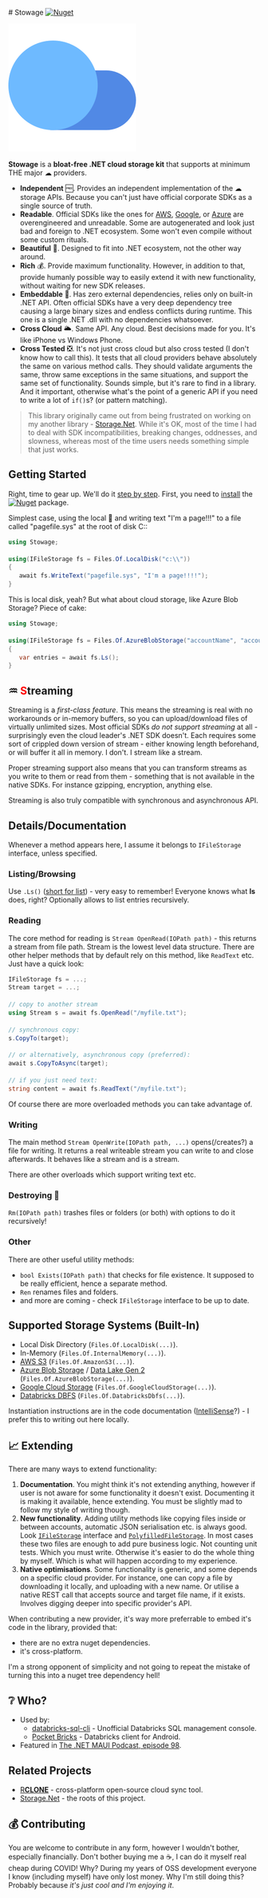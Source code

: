 ﻿﻿﻿﻿﻿﻿﻿﻿﻿# Stowage [![Nuget](https://img.shields.io/nuget/v/Stowage?style=for-the-badge)](https://www.nuget.org/packages/Stowage)


![](media/icon/icon-256.png)

**Stowage** is a **bloat-free .NET cloud storage kit** that supports at minimum THE major ☁ providers.

- **Independent** 🆓. Provides an independent implementation of the ☁ storage APIs. Because you can't just have official corporate SDKs as a single source of truth.
- **Readable**. Official SDKs like the ones for [AWS](https://github.com/aws/aws-sdk-net), [Google](https://github.com/googleapis/google-cloud-dotnet), or [Azure](https://github.com/Azure/azure-storage-net) are overengineered and unreadable. Some are autogenerated and look just bad and foreign to .NET ecosystem. Some won't even compile without some custom rituals.
- **Beautiful** 🦋. Designed to fit into .NET ecosystem, not the other way around.
- **Rich** 💰. Provide maximum functionality. However, in addition to that, provide humanly possible way to easily extend it with new functionality, without waiting for new SDK releases.
- **Embeddable** 🔱. Has zero external dependencies, relies only on built-in .NET API. Often official SDKs have a very deep dependency tree causing a large binary sizes and endless conflicts during runtime. This one is a single .NET .dll with no dependencies whatsoever.
- **Cross Cloud** 🌥. Same API. Any cloud. Best decisions made for you. It's like iPhone vs Windows Phone.
- **Cross Tested** ❎. It's not just cross cloud but also cross tested (I don't know how to call this). It tests that all cloud providers behave absolutely the same on various method calls. They should validate arguments the same, throw same exceptions in the same situations, and support the same set of functionality. Sounds simple, but it's rare to find in a library. And it important, otherwise what's the point of a generic API if you need to write a lot of `if()`s? (or pattern matching).

> This library originally came out from being frustrated on working on my another library - [Storage.Net](https://github.com/aloneguid/storage). While it's OK, most of the time I had to deal with SDK incompatibilities, breaking changes, oddnesses, and slowness, whereas most of the time users needs something simple that just works.

## Getting Started

Right, time to gear up. We'll do it [step by step](https://www.oxfordlearnersdictionaries.com/definition/english/step_1?q=step). First, you need to [install](https://docs.microsoft.com/en-us/nuget/quickstart/install-and-use-a-package-using-the-dotnet-cli) the [![Nuget](https://img.shields.io/nuget/v/Stowage?style=social)](https://www.nuget.org/packages/Stowage) package.


Simplest case, using the local 💽 and writing text "I'm a page!!!" to a file called "pagefile.sys" at the root of disk C::

```csharp
using Stowage;

using(IFileStorage fs = Files.Of.LocalDisk("c:\\"))
{
   await fs.WriteText("pagefile.sys", "I'm a page!!!!");
}
```

This is local disk, yeah? But what about cloud storage, like Azure Blob Storage? Piece of cake:

```csharp
using Stowage;

using(IFileStorage fs = Files.Of.AzureBlobStorage("accountName", "accountKey", "containerName"))
{
   var entries = await fs.Ls();
}
```



## ♒ <span style="color:red">S</span>treaming

Streaming is a *first-class feature*. This means the streaming is real with no workarounds or in-memory buffers, so you can upload/download files of virtually unlimited sizes. Most official SDKs *do not support streaming* at all - surprisingly even the cloud leader's .NET SDK doesn't. Each requires some sort of crippled down version of stream - either knowing length beforehand, or will buffer it all in memory. I don't. I stream like a stream.

Proper streaming support also means that you can transform streams as you write to them or read from them - something that is not available in the native SDKs. For instance gzipping, encryption, anything else.

Streaming is also truly compatible with synchronous and asynchronous API.

## Details/Documentation

Whenever a method appears here, I assume it belongs to `IFileStorage` interface, unless specified.

### Listing/Browsing

Use `.Ls()` ([short for list](https://en.wikipedia.org/wiki/Ls)) - very easy to remember! Everyone knows what **ls** does, right? Optionally allows to list entries recursively.

### Reading

The core method for reading is `Stream OpenRead(IOPath path)` - this returns a stream from file path. Stream is the lowest level data structure. There are other helper methods that by default rely on this method, like `ReadText` etc. Just have a quick look:

```csharp
IFileStorage fs = ...;
Stream target = ...;

// copy to another stream
using Stream s = await fs.OpenRead("/myfile.txt");

// synchronous copy:
s.CopyTo(target);

// or alternatively, asynchronous copy (preferred):
await s.CopyToAsync(target);

// if you just need text:
string content = await fs.ReadText("/myfile.txt");
```

Of course there are more overloaded methods you can take advantage of.

### Writing

The main method `Stream OpenWrite(IOPath path, ...)` opens(/creates?) a file for writing. It returns a real writeable stream you can write to and close afterwards. It behaves like a stream and is a stream.

There are other overloads which support writing text etc.

### Destroying 🧨

`Rm(IOPath path)` trashes files or folders (or both) with options to do it recursively!

### Other

There are other useful utility methods:

- `bool Exists(IOPath path)` that checks for file existence. It supposed to be really efficient, hence a separate method.
- `Ren` renames files and folders.
- and more are coming - check `IFileStorage` interface to be up to date.

## Supported Storage Systems (Built-In)

- Local Disk Directory (`Files.Of.LocalDisk(...)`).
- In-Memory (`Files.Of.InternalMemory(...)`).
- [AWS S3](https://aws.amazon.com/s3/) (`Files.Of.AmazonS3(...)`).
- [Azure Blob Storage](https://azure.microsoft.com/en-gb/services/storage/blobs/) / [Data Lake Gen 2](https://docs.microsoft.com/en-us/azure/storage/blobs/data-lake-storage-introduction#key-features-of-data-lake-storage-gen2) (`Files.Of.AzureBlobStorage(...)`).
- [Google Cloud Storage](https://cloud.google.com/storage) (`Files.Of.GoogleCloudStorage(...)`).
- [Databricks DBFS](https://docs.databricks.com/data/databricks-file-system.html) (`Files.Of.DatabricksDbfs(...)`).

Instantiation instructions are in the code documentation ([IntelliSense](https://docs.microsoft.com/en-us/visualstudio/ide/using-intellisense?view=vs-2019)?) - I prefer this to writing out here locally.

## 📈 Extending

There are many ways to extend functionality:

1. **Documentation**. You might think it's not extending anything, however if user is not aware for some functionality it doesn't exist. Documenting it is making it available, hence extending. You must be slightly mad to follow my style of writing though.
2. **New functionality**. Adding utility methods like copying files inside or between accounts, automatic JSON serialisation etc. is always good. Look [`IFileStorage`](src/Stowage/IFileStorage.cs) interface and [`PolyfilledFileStorage`](src/Stowage/PolyfilledFileStorage.cs). In most cases these two files are enough to add pure business logic. Not counting unit tests. Which you must write. Otherwise it's easier to do the whole thing by myself. Which is what will happen according to my experience.
3. **Native optimisations**. Some functionality is generic, and some depends on a specific cloud provider. For instance, one can copy a file by downloading it locally, and uploading with a new name. Or utilise a native REST call that accepts source and target file name, if it exists. Involves digging deeper into specific provider's API.

When contributing a new provider, it's way more preferrable to embed it's code in the library, provided that:

- there are no extra nuget dependencies.
- it's cross-platform.

I'm a strong opponent of simplicity and not going to repeat the mistake of turning this into a nuget tree dependency hell!

## ❔ Who?

- Used by:
  - [databricks-sql-cli](https://github.com/aloneguid/databricks-sql-cli) - Unofficial Databricks SQL management console.
  - [Pocket Bricks](https://www.aloneguid.uk/projects/pocketbricks/) - Databricks client for Android.
- Featured in [The .NET MAUI Podcast, episode 98](https://www.dotnetmauipodcast.com/98).

## Related Projects

- [R**CLONE**](https://rclone.org/) - cross-platform open-source cloud sync tool.
- [Storage.Net](https://github.com/aloneguid/storage) - the roots of this project.

## 💰 Contributing

You are welcome to contribute in any form, however I wouldn't bother, especially financially. Don't bother buying me a ☕, I can do it myself real cheap during COVID! Why? During my years of OSS development everyone I know (including myself) have only lost money. Why I'm still doing this? Probably because *it's just cool and I'm enjoying it*.